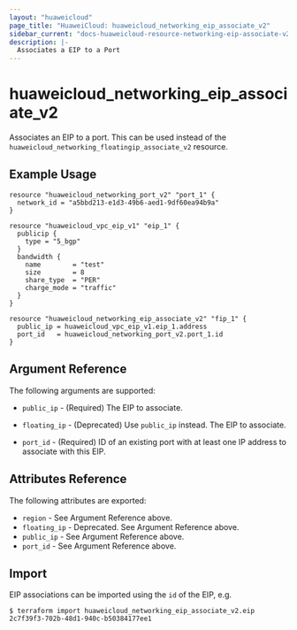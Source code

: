 ```yaml
---
layout: "huaweicloud"
page_title: "HuaweiCloud: huaweicloud_networking_eip_associate_v2"
sidebar_current: "docs-huaweicloud-resource-networking-eip-associate-v2"
description: |-
  Associates a EIP to a Port
---
```


# huaweicloud\_networking\_eip\_associate_v2

Associates an EIP to a port. This can be used instead of the
`huaweicloud_networking_floatingip_associate_v2` resource.

## Example Usage

```hcl
resource "huaweicloud_networking_port_v2" "port_1" {
  network_id = "a5bbd213-e1d3-49b6-aed1-9df60ea94b9a"
}

resource "huaweicloud_vpc_eip_v1" "eip_1" {
  publicip {
    type = "5_bgp"
  }
  bandwidth {
    name        = "test"
    size        = 8
    share_type  = "PER"
    charge_mode = "traffic"
  }
}

resource "huaweicloud_networking_eip_associate_v2" "fip_1" {
  public_ip = huaweicloud_vpc_eip_v1.eip_1.address
  port_id   = huaweicloud_networking_port_v2.port_1.id
}
```

## Argument Reference

The following arguments are supported:

* `public_ip` - (Required) The EIP to associate.

* `floating_ip` - (Deprecated) Use `public_ip` instead. The EIP to associate.

* `port_id` - (Required) ID of an existing port with at least one IP address to
    associate with this EIP.

## Attributes Reference

The following attributes are exported:

* `region` - See Argument Reference above.
* `floating_ip` - Deprecated. See Argument Reference above.
* `public_ip` - See Argument Reference above.
* `port_id` - See Argument Reference above.

## Import

EIP associations can be imported using the `id` of the EIP, e.g.

```
$ terraform import huaweicloud_networking_eip_associate_v2.eip 2c7f39f3-702b-48d1-940c-b50384177ee1
```
